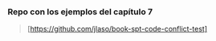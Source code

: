 ### Repo con los ejemplos del capítulo 7 

> [https://github.com/jlaso/book-spt-code-conflict-test]

